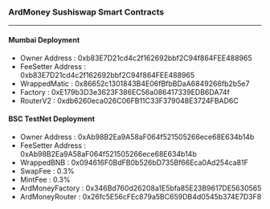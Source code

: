 ### ArdMoney Sushiswap Smart Contracts
---

#### Mumbai Deployment
  - Owner Address : 0xb83E7D21cd4c2f162692bbf2C94f864FEE488965
  - FeeSetter Address : 0xb83E7D21cd4c2f162692bbf2C94f864FEE488965
  - WrappedMatic : 0x86652c1301843B4E06fBfbBDaA6849266fb2b5e7
  - Factory : 0xE179b3D3e3623F386EC56a086417339EDB6DA74f
  - RouterV2 : 0xdb6260eca026C06FB11C33F379048E3724FBAD6C

#### BSC TestNet Deployment
  - Owner Address : 0xAb98B2Ea9A58aF064f521505266ece68E634b14b
  - FeeSetter Address : 0xAb98B2Ea9A58aF064f521505266ece68E634b14b
  - WrappedBNB : 0x094616F0BdFB0b526bD735Bf66Eca0Ad254ca81F
  - SwapFee : 0.3%
  - MintFee : 0.3%
  - ArdMoneyFactory : 0x346Bd760d26208a1E5bfa85E23B9617DE5630565
  - ArdMoneyRouter : 0x26fc5E56cFEc879a5BC659DB4d0545b374E7D3F8 

